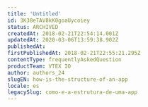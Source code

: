 ```yaml
---
title: 'Untitled'
id: 3K38eTAV8kK0goaUycoiey
status: ARCHIVED
createdAt: 2018-02-21T22:54:14.001Z
updatedAt: 2020-03-06T13:59:38.902Z
publishedAt: 
firstPublishedAt: 2018-02-21T22:55:21.295Z
contentType: frequentlyAskedQuestion
productTeam: VTEX IO
author: authors_24
slugEN: how-is-the-structure-of-an-app
locale: es
legacySlug: como-e-a-estrutura-de-uma-app
---
```



